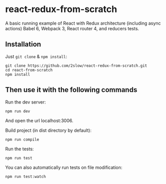# react-redux-from-scratch
A basic running example of React with Redux architecture (including async actions) Babel 6, Webpack 3, React router 4, and reducers tests.


## Installation

Just `git clone` & `npm install`:

```
git clone https://github.com/2slow/react-redux-from-scratch.git
cd react-from-scratch
npm install
```

## Then use it with the following commands

Run the dev server:

```
npm run dev
```

And open the url localhost:3006.



Build project (in dist directory by default):

```
npm run compile
```

Run the tests:

```
npm run test
```

You can also automatically run tests on file modification:

```
npm run test:watch
```